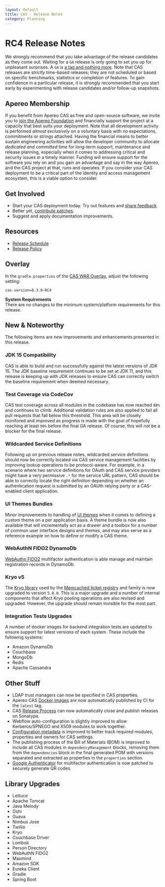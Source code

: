 ```yaml
---
layout: default
title: CAS - Release Notes
category: Planning
---
```


# RC4 Release Notes

We strongly recommend that you take advantage of the release candidates as they come out. Waiting for a `GA` release is only going to set 
you up for unpleasant surprises. A `GA` is [a tag and nothing more](https://apereo.github.io/2017/03/08/the-myth-of-ga-rel/). Note that CAS 
releases are *strictly* time-based releases; they are not scheduled or based on specific benchmarks, statistics or completion of features. To gain 
confidence in a particular release, it is strongly recommended that you start early by experimenting with release candidates and/or follow-up snapshots.

## Apereo Membership

If you benefit from Apereo CAS as free and open-source software, we invite you to [join the Apereo Foundation](https://www.apereo.org/content/apereo-membership) 
and financially support the project at a capacity that best suits your deployment. Note that all development activity 
is performed *almost exclusively* on a voluntary basis with no expectations, commitments or strings attached. Having the financial means to better 
sustain engineering activities will allow the developer community to allocate *dedicated and committed* time for long-term support, 
maintenance and release planning, especially when it comes to addressing critical and security issues in a timely manner. Funding will 
ensure support for the software you rely on and you gain an advantage and say in the way Apereo, and the CAS project at that, runs 
and operates. If you consider your CAS deployment to be a critical part of the identity and access management ecosystem, this is a viable option to consider.

## Get Involved

- Start your CAS deployment today. Try out features and [share feedback](/cas/Mailing-Lists.html).
- Better yet, [contribute patches](/cas/developer/Contributor-Guidelines.html).
- Suggest and apply documentation improvements.

## Resources

- [Release Schedule](https://github.com/apereo/cas/milestones)
- [Release Policy](/cas/developer/Release-Policy.html)

## Overlay

In the `gradle.properties` of the [CAS WAR Overlay](../installation/WAR-Overlay-Installation.html), adjust the following setting:

```properties
cas.version=6.3.0-RC4
```

<div class="alert alert-info">
  <strong>System Requirements</strong><br/>There are no changes to the minimum system/platform requirements for this release.
</div>

## New & Noteworthy

The following items are new improvements and enhancements presented in this release.

### JDK 15 Compatibility

CAS is able to build and run successfully against the latest versions of JDK 15. The JDK baseline requirement 
continues to be set at JDK 11, and this release is keeping up with JDK releases to ensure CAS 
can correctly switch the baseline requirement when deemed necessary.

### Test Coverage via CodeCov

CAS test coverage across all modules in the codebase has now reached `88%` and continues to climb. Additional validation rules are also applied 
to fail all pull requests that fall below this threshold. This area will be closely monitored and improved
as progress is made with the goal of hopefully reaching at least `90%` before the final GA release. Of course, 
this will not be a blocker for the final release.

### Wildcarded Service Definitions

Following up on previous release notes, wildcarded service definitions should now be correctly located via CAS service management facilities
by improving lookup operations to be protocol-aware. For example, in a scenario where two service definitions for OAuth 
and CAS service providers might have a very permissive `.*` for the service URL pattern, CAS should be able
to correctly locate the right definition depending on whether an authentication request is submitted by an 
OAUth relying party or a CAS-enabled client application.

### UI Themes Bundles

Minor improvements to handling of [UI themes](../ux/User-Interface-Customization-Themes.html) when 
it comes to defining a custom theme on a per application basis.
A theme bundle is now also available that will incrementally act as a drawer and a toolbox for a number of common
user interface designs and themes, and may also serve as a reference example on how to define or modify a CAS theme.

### WebAuthN FIDO2 DynamoDb

[WebAuthn FIDO2](../mfa/FIDO2-WebAuthn-Authentication.html) multifactor authentication is able manage and maintain registration records in DynamoDb.

### Kryo v5

The [Kryo library](https://github.com/EsotericSoftware/kryo) used by 
the [Memcached ticket registry](../ticketing/Memcached-Ticket-Registry.html) and family is now upgraded to version `5.0.0`. 
This is a major upgrade and a number of internal components that affect Kryo pooling operations are also revised and upgraded.
However, the upgrade should remain invisible for the most part.

### Integration Tests Upgrades

A number of docker images for backend integration tests are updated to ensure support for 
latest versions of each system. These include the following systems:

- Amazon DynamoDb
- Couchbase
- MongoDb
- Redis
- Apache Cassandra

## Other Stuff

- LDAP trust managers can now be specified in CAS properties.
- Apereo CAS [Docker images](https://hub.docker.com/r/apereo/cas) are now automatically published by CI for the `latest` tag.
- CAS [Release Process](../developer/Release-Process.html) can now automatically close and publish releases on Sonatype. 
- Webflow auto-configuration is slightly improved to allow Kerberos/SPNEGO and X509 modules to work together.
- [Configuration metadata](../configuration/Configuration-Metadata-Repository.html) is improved to better track required modules, properties and owners for CAS settings.
- The publishing process of the Bill of Materials (BOM) is improved to include all CAS modules in `dependencyManagement` blocks, removing them from the `dependencies` block in the final generated POM with versions separated and extracted as properties in the `properties` section. 
- [Google Authenticator](../mfa/GoogleAuthenticator-Authentication.html) for multifactor authentication is now patched to securely generate QR codes.
 
## Library Upgrades

- Lettuce
- Apache Tomcat
- Java Melody
- Oshi
- Guava
- Nimbus Jose
- Twillio
- Kryo
- Couchbase Driver
- Lombok
- Person Directory
- WebAuthN FIDO2
- Maxmind
- Amazon SDK
- Eureka Client
- Gradle
- Spring Boot



